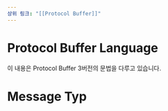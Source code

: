 ```yaml
---
상위 링크: "[[Protocol Buffer]]"
---
```

# Protocol Buffer Language
이 내용은 Protocol Buffer 3버전의 문법을 다루고 있습니다.

# Message Typ